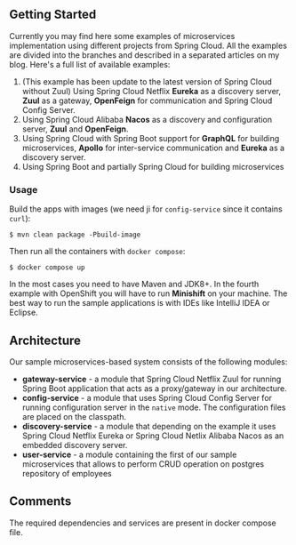 


## Getting Started 
Currently you may find here some examples of microservices implementation using different projects from Spring Cloud. All the examples are divided into the branches and described in a separated articles on my blog. Here's a full list of available examples:
1. (This example has been update to the latest version of Spring Cloud without Zuul) Using Spring Cloud Netflix **Eureka** as a discovery server, **Zuul** as a gateway, **OpenFeign** for communication and Spring Cloud Config Server.
2. Using Spring Cloud Alibaba **Nacos** as a discovery and configuration server, **Zuul** and **OpenFeign**.
3. Using Spring Cloud with Spring Boot support for **GraphQL** for building microservices, **Apollo** for inter-service communication and **Eureka** as a discovery server. 
4. Using Spring Boot and partially Spring Cloud for building microservices
### Usage

Build the apps with images (we need ji for `config-service` since it contains `curl`):
```shell
$ mvn clean package -Pbuild-image
```

Then run all the containers with `docker compose`:
```shell
$ docker compose up
```

In the most cases you need to have Maven and JDK8+. In the fourth example with OpenShift you will have to run **Minishift** on your machine. The best way to run the sample applications is with IDEs like IntelliJ IDEA or Eclipse.  

## Architecture

Our sample microservices-based system consists of the following modules:
- **gateway-service** - a module that Spring Cloud Netflix Zuul for running Spring Boot application that acts as a proxy/gateway in our architecture.
- **config-service** - a module that uses Spring Cloud Config Server for running configuration server in the `native` mode. The configuration files are placed on the classpath.
- **discovery-service** - a module that depending on the example it uses Spring Cloud Netflix Eureka or Spring Cloud Netlix Alibaba Nacos as an embedded discovery server.
- **user-service** - a module containing the first of our sample microservices that allows to perform CRUD operation on postgres repository of employees

## Comments

The required dependencies and services are present in docker compose file.
